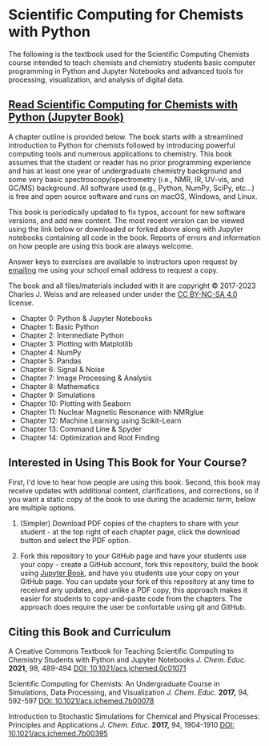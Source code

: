 # Scientific Computing for Chemists with Python

The following is the textbook used for the Scientific Computing Chemists course intended to teach chemists and chemistry students basic computer programming in Python and Jupyter Notebooks and advanced tools for processing, visualization, and analysis of digital data. 

## [Read Scientific Computing for Chemists with Python (Jupyter Book)](https://weisscharlesj.github.io/SciCompforChemists/)

A chapter outline is provided below. The book starts with a streamlined introduction to Python for chemists followed by introducing powerful computing tools and numerous applications to chemistry. This book assumes that the student or reader has no prior programming experience and has at least one year of undergraduate chemistry background and some very basic spectroscopy/spectrometry (i.e., NMR, IR, UV-vis, and GC/MS) background. All software used (e.g., Python, NumPy, SciPy, etc...) is free and open source software and runs on macOS, Windows, and Linux.

This book is periodically updated to fix typos, account for new software versions, and add new content. The most recent version can be viewed using the link below or downloaded or forked above along with Jupyter notebooks containing all code in the book. Reports of errors and information on how people are using this book are always welcome.

Answer keys to exercises are available to instructors upon request by [emailing](https://www.augie.edu/directory) me using your school email address to request a copy.

The book and all files/materials included with it are copyright © 2017-2023 Charles J. Weiss and are released under under the [CC BY-NC-SA 4.0](https://creativecommons.org/licenses/by-nc-sa/4.0/) license.

* Chapter 0: Python & Jupyter Notebooks
* Chapter 1: Basic Python
* Chapter 2: Intermediate Python
* Chapter 3: Plotting with Matplotlib
* Chapter 4: NumPy
* Chapter 5: Pandas
* Chapter 6: Signal & Noise
* Chapter 7: Image Processing & Analysis
* Chapter 8: Mathematics
* Chapter 9: Simulations
* Chapter 10: Plotting with Seaborn
* Chapter 11: Nuclear Magnetic Resonance with NMRglue
* Chapter 12: Machine Learning using Scikit-Learn
* Chapter 13: Command Line & Spyder
* Chapter 14: Optimization and Root Finding

## Interested in Using This Book for Your Course?

First, I'd love to hear how people are using this book. Second, this book may receive updates with additional content, clarifications, and corrections, so if you want a static copy of the book to use during the academic term, below are multiple options.

1. (Simpler) Download PDF copies of the chapters to share with your student - at the top right of each chapter page, click the download button and select the PDF option.

2. Fork this repository to your GitHub page and have your students use your copy - create a GitHub account, fork this repository, build the book using [Jupyter Book](https://jupyterbook.org/), and have you students use your copy on your GitHub page. You can update your fork of this repository at any time to received any updates, and unlike a PDF copy, this approach makes it easier for students to copy-and-paste code from the chapters. The approach does require the user be confortable using git and GitHub.

## Citing this Book and Curriculum

A Creative Commons Textbook for Teaching Scientific Computing to Chemistry Students with Python and Jupyter Notebooks *J. Chem. Educ.* **2021,** 98, 489-494 [DOI: 10.1021/acs.jchemed.0c01071](https://doi.org/10.1021/acs.jchemed.0c01071)

Scientific Computing for Chemists: An Undergraduate Course in Simulations, Data Processing, and Visualization *J. Chem. Educ.* **2017,** 94, 592-597 [DOI: 10.1021/acs.jchemed.7b00078](http://dx.doi.org/10.1021/acs.jchemed.7b00078)  

Introduction to Stochastic Simulations for Chemical and Physical Processes: Principles and Applications *J. Chem. Educ.* **2017,** 94, 1904-1910 [DOI: 10.1021/acs.jchemed.7b00395](http://dx.doi.org/10.1021/acs.jchemed.7b00395)


